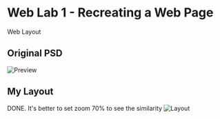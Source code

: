 # Web Lab 1 - Recreating a Web Page
Web Layout 

## Original PSD
![Preview](https://i.ibb.co/3TFHKzQ/libroselectronicos-psd.png)

## My Layout
DONE. It's better to set zoom 70% to see the similarity
![Layout](http://i.imgur.com/T2wN8se.png)